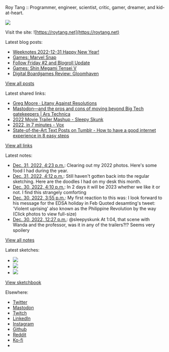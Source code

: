 Roy Tang :: Programmer, engineer, scientist, critic, gamer, dreamer, and kid-at-heart.

![](https://roytang.net/static/img/profile.jpg)

Visit the site: ![https://roytang.net](https://roytang.net)

Latest blog posts:

- [Weeknotes 2022-12-31 Happy New Year!](https://roytang.net/2022/12/weeknotes-12-31/)
- [Games: Marvel Snap](https://roytang.net/2022/12/marvel-snap/)
- [Follow Friday #2 and Blogroll Update](https://roytang.net/2022/12/follow-friday-2/)
- [Games: Shin Megami Tensei V](https://roytang.net/2022/12/smtv/)
- [Digital Boardgames Review: Gloomhaven](https://roytang.net/2022/12/gloomhaven/)

[View all posts](https://roytang.net/blog)

Latest shared links:

- [Greg Moore · Litany Against Resolutions](https://roytang.net/2022/12/38c7d258b72516cfd10065d9ff2ad552/)
- [Mastodon—and the pros and cons of moving beyond Big Tech gatekeepers | Ars Technica](https://roytang.net/2022/12/0c7be16e76d06f8b83fa9672abb206a0/)
- [2022 Movie Trailer Mashup - Sleepy Skunk](https://roytang.net/2022/12/d0416b8642dbfb41e682f7c62cabecb1/)
- [2022, in 7 minutes - Vox](https://roytang.net/2022/12/28e9718789dbad4d5b5a2bb5f92ce52a/)
- [State-of-the-Art Text Posts on Tumblr - How to have a good internet experience in 8 easy steps](https://roytang.net/2022/12/d499aa12ce0b17fdb932e40060d7cab2/)

[View all links](https://roytang.net/links)

Latest notes:

- [Dec. 31, 2022, 4:23 p.m.](https://roytang.net/2022/12/food-photodump/): Clearing out my 2022 photos. Here&#x27;s some food I had during the year.
- [Dec. 31, 2022, 4:12 p.m.](https://roytang.net/2022/12/a4c37da2d3c0cd1446559b5d3823b8a5/): Still haven&#x27;t gotten back into the regular sketching. Here are the doodles I had on my desk this month.
- [Dec. 30, 2022, 4:10 p.m.](https://roytang.net/2022/12/341cec0ff0d87c7ce8badd51d62aae5d/): In 2 days it will be 2023 whether we like it or not. I find this strangely comforting
- [Dec. 30, 2022, 3:55 p.m.](https://roytang.net/2022/12/1608733530804326401/): My first reaction to this was: I look forward to his message for the EDSA holiday in Feb Quoted desamting&#x27;s tweet: &#x27;Violent uprising&#x27; also known as the Philippine Revolution by the way (Click photos to view full-size)
- [Dec. 30, 2022, 12:27 p.m.](https://roytang.net/2022/12/1608681088427360256/): @sleepyskunk At 1:04, that scene with Wanda and the professor, was it in any of the trailers?!? Seems very spoilery

[View all notes](https://roytang.net/notes)

Latest sketches:


- ![](https://roytang.net/media/cache/f5/83/f583e6f8cabb768e013c3292f03b5274.jpg)
- ![](https://roytang.net/media/cache/dc/31/dc31bec42193147458f2e50c9a7fe4ac.jpg)
- ![](https://roytang.net/media/cache/73/2b/732bd4c80057609c59932ce77d753675.jpg)

[View sketchbook](https://roytang.net/albums/sketchbook)


Elsewhere:

- [Twitter](https://twitter.com/roytang)
- [Mastodon](https://indieweb.social/@roytang)
- [Twitch](https://twitch.tv/twitchyroy)
- [LinkedIn](https://www.linkedin.com/in/roytang)
- [Instagram](https://instagram.com/roytang0400)
- [Github](https://github.com/roytang)
- [Reddit](https://reddit.com/u/hungryroy)
- [Ko-fi](https://ko-fi.com/roytang)
- [](mailto:hello@roytang.net)